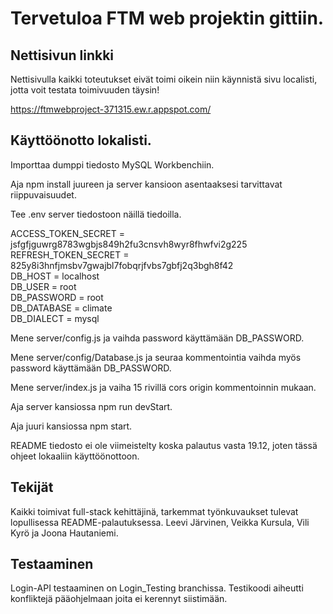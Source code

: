 

# Tervetuloa FTM web projektin gittiin.


## Nettisivun linkki

Nettisivulla kaikki toteutukset eivät toimi oikein niin käynnistä sivu localisti, jotta voit testata toimivuuden täysin!

https://ftmwebproject-371315.ew.r.appspot.com/

## Käyttöönotto lokalisti.

Importtaa dumppi tiedosto MySQL Workbenchiin.

Aja npm install juureen ja server kansioon asentaaksesi tarvittavat riippuvaisuudet.

Tee .env server tiedostoon näillä tiedoilla.

ACCESS_TOKEN_SECRET = jsfgfjguwrg8783wgbjs849h2fu3cnsvh8wyr8fhwfvi2g225<br/>
REFRESH_TOKEN_SECRET = 825y8i3hnfjmsbv7gwajbl7fobqrjfvbs7gbfj2q3bgh8f42<br/>
DB_HOST = localhost<br/>
DB_USER = root<br/>
DB_PASSWORD = root<br/>
DB_DATABASE = climate<br/>
DB_DIALECT = mysql<br/>

Mene server/config.js ja vaihda password käyttämään DB_PASSWORD.

Mene server/config/Database.js ja seuraa kommentointia vaihda myös password käyttämään DB_PASSWORD.

Mene server/index.js ja vaiha 15 rivillä cors origin kommentoinnin mukaan.

Aja server kansiossa npm run devStart.

Aja juuri kansiossa npm start.

README tiedosto ei ole viimeistelty koska palautus vasta 19.12, joten tässä ohjeet lokaaliin käyttöönottoon.

## Tekijät
Kaikki toimivat full-stack kehittäjinä, tarkemmat työnkuvaukset tulevat lopullisessa README-palautuksessa.
Leevi Järvinen, Veikka Kursula, Vili Kyrö ja Joona Hautaniemi.

## Testaaminen
Login-API testaaminen on Login_Testing branchissa. Testikoodi aiheutti konfliktejä pääohjelmaan joita ei kerennyt siistimään.
